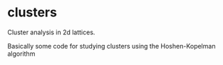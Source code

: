 # clusters
Cluster analysis in 2d lattices. 

Basically some code for studying clusters using the Hoshen-Kopelman algorithm
